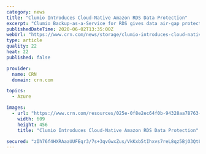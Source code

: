 ```yaml
---
category: news
title: "Clumio Introduces Cloud-Native Amazon RDS Data Protection"
excerpt: "Clumio Backup-as-a-Service for RDS gives data air-gap protection so it is available for legal holds and eDiscovery."
publishedDateTime: 2020-06-02T13:35:00Z
webUrl: "https://www.crn.com/news/storage/clumio-introduces-cloud-native-amazon-rds-data-protection"
type: article
quality: 22
heat: 22
published: false

provider:
  name: CRN
  domain: crn.com

topics:
  - Azure

images:
  - url: "https://www.crn.com/resources/025e-0f8e2ec64f0b-94328aa78763-1000/poojan-kumar-clumio2.jpg"
    width: 609
    height: 456
    title: "Clumio Introduces Cloud-Native Amazon RDS Data Protection"

secured: "zIh76f4HXRAaaUUFEqr3/7s+3qvGwxZus/VkKxb5tIhxvs7reL8qz5BjO3QtLAtLZ8n0LFsuenwXHjHmrO3/tCkEdkadIVoS1aeDY4prtbxyRs8ifRBhe+qJE1jRn1WnY+h2O48cdn5rVqYo9hIOv4WNmJBBAV4a9Q7SMYn2FcQk8sNdx7/VdD75Js980sm9wKsNdWXZD//ouP9sFPafr1M9jV1ZFO73FzZCbBlwg7qfpT1vNjb6evUArAox6b3VXD9OQzMyNmF4Ssdyo5Axls5uaUFDDavlaWDeNN8rUc8RTQacupTj6wJJEYcH0XvMH5dl9BxWs6pc0tB3v2YKH09idTx0a86t/RzfTxkxN2Nmvw4R+Ia2OLpQ8bv0ee6fxePb4atgto43+ivgMCNXEb756eyx6gpCS2bFY4eHpDsmHsanZ4cazmGOPW1GuaChcC8MPrSg0vK9sWzz3dOzEnSN4XbkXKnCsDWZzJL8UYc=;R0/c6TMXBoDnOLjLM0Y1TA=="
---
```


